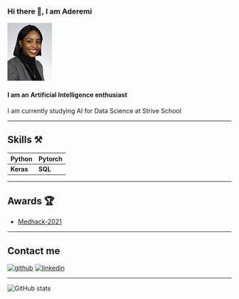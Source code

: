 ### Hi there 👋, I am Aderemi
![Aderemi](https://github.com/AderemiF/AderemiF/blob/main/Aderemi_net_9746.jpg "Aderemi")
#### I am an Artificial Intelligence enthusiast
I am currently studying AI for Data Science at Strive School

---

## Skills ⚒
|Python |Pytorch |
|--- |--- |
|**Keras** |**SQL** |

---

## Awards 🏆
- [Medhack-2021](https://devpost.com/software/red-detector)

---

## Contact me

[<img src='https://cdn.jsdelivr.net/npm/simple-icons@3.0.1/icons/github.svg' alt='github' height='40'>](https://github.com/AderemiF)  [<img src='https://cdn.jsdelivr.net/npm/simple-icons@3.0.1/icons/linkedin.svg' alt='linkedin' height='40'>](https://www.linkedin.com/in/aderemi-fayoyiwa/)  

---

![GitHub stats](https://github-readme-stats.vercel.app/api?username=AderemiF&show_icons=true)  

